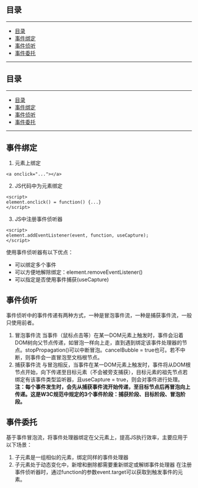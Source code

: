 ## 目录
---
- [目录](#目录)
- [事件绑定](#事件绑定)
- [事件侦听](#事件侦听)
- [事件委托](#事件委托)
---

## 目录
---
- [目录](#目录)
- [事件绑定](#事件绑定)
- [事件侦听](#事件侦听)
- [事件委托](#事件委托)
---
## 事件绑定
1. 元素上绑定
```
<a onclick="..."></a>
```
2. JS代码中为元素绑定
```
<script>
element.onclick() = function() {...}
</script>
```
3. JS中注册事件侦听器
```
<script>
element.addEventListener(event, function, useCapture);
</script>
```
使用事件侦听器有以下优点：
- 可以绑定多个事件
- 可以方便地解除绑定：element.removeEventListener()
- 可以指定是否使用事件捕获(useCapture)
## 事件侦听
事件侦听中的事件传递有两种方式，一种是冒泡事件流，一种是捕获事件流，一般只使用前者。
1. 冒泡事件流
当事件（鼠标点击等）在某一DOM元素上触发时，事件会沿着DOM树向父节点传递，如冒泡一样向上走，直到遇到绑定该事件处理器的节点。stopPropagation()可以中断冒泡。cancelBubble = true也可。若不中断，则事件会一直冒泡至文档根节点。
2. 捕获事件流
与冒泡相反，当事件在某一DOM元素上触发时，事件将从DOM根节点开始，向下传递至目标元素（不会被旁支捕获），目标元素的祖先节点若绑定有该事件类型监听器，且useCapture = true，则会对事件进行处理。
__注：每个事件发生时，会先从捕获事件流开始传递，至目标节点后再冒泡向上传递。这是W3C规范中规定的3个事件阶段：捕获阶段、目标阶段、冒泡阶段。__
## 事件委托
基于事件冒泡流，将事件处理器绑定在父元素上，提高JS执行效率，主要应用于以下场景：
1. 子元素是一组相似的元素，绑定同样的事件处理器
2. 子元素处于动态变化中，新增和删除都需要重新绑定或解绑事件处理器
在注册事件侦听器时，通过function的参数event.target可以获取到触发事件的元素。
